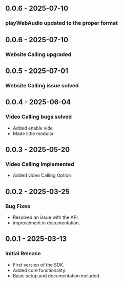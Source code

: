 ## 0.0.6 - 2025-07-10

### playWebAudio updated to the proper format


## 0.0.6 - 2025-07-10

### Website Calling upgraded


## 0.0.5 - 2025-07-01

### Website Calling issue solved


## 0.0.4 - 2025-06-04

### Video Calling bugs solved
- Added enable vide
- Made little modular

## 0.0.3 - 2025-05-20

### Video Calling Implemented
- Added video Calling Option


## 0.0.2 - 2025-03-25

### Bug Fixes
- Resolved an issue with the API.
- improvement in documentation.


## 0.0.1 - 2025-03-13

### Initial Release
- First version of the SDK.
- Added core functionality.
- Basic setup and documentation included.

